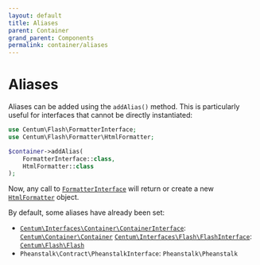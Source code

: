 ```yaml
---
layout: default
title: Aliases
parent: Container
grand_parent: Components
permalink: container/aliases
---
```




# Aliases

Aliases can be added using the `addAlias()` method.
This is particularly useful for interfaces that cannot be directly instantiated:

```php
use Centum\Flash\FormatterInterface;
use Centum\Flash\Formatter\HtmlFormatter;

$container->addAlias(
    FormatterInterface::class,
    HtmlFormatter::class
);
```

Now, any call to [`FormatterInterface`](https://github.com/SidRoberts/centum/blob/development/src/Flash/FormatterInterface.php) will return or create a new [`HtmlFormatter`](https://github.com/SidRoberts/centum/blob/development/src/Flash/Formatter/HtmlFormatter.php) object.

By default, some aliases have already been set:

- [`Centum\Interfaces\Container\ContainerInterface`](https://github.com/SidRoberts/centum/blob/development/src/Interfaces/Container/ContainerInterface.php): [`Centum\Container\Container`](https://github.com/SidRoberts/centum/blob/development/src/Container/Container.php)
[`Centum\Interfaces\Flash\FlashInterface`](https://github.com/SidRoberts/centum/blob/development/src/Flash/Flash/FormatterInterface.php): [`Centum\Flash\Flash`](https://github.com/SidRoberts/centum/blob/development/src/Flash/Flash.php)
- `Pheanstalk\Contract\PheanstalkInterface`: `Pheanstalk\Pheanstalk`
